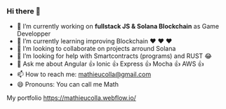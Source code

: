 ### Hi there 👋

- 🔭 I’m currently working on **fullstack JS & Solana Blockchain** as Game Developper 
- 🌱 I’m currently learning improving Blockchain  ❤️ ❤️ ❤️ 
- 👯 I’m looking to collaborate on projects arround Solana
- 🤔 I’m looking for help with Smartcontracts (programs) and RUST 😂
- 💬 Ask me about Angular 👍 Ionic 👍 Express 👍 Mocha 👍 AWS 👍
- 📫 How to reach me: mathieucolla@gmail.com 
- 😄 Pronouns: You can call me Math

My portfolio
https://mathieucolla.webflow.io/
